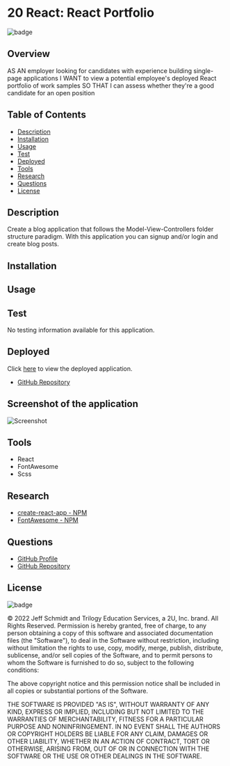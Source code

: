 # 20 React: React Portfolio

![badge](https://img.shields.io/badge/License-mit-blue)

## Overview

AS AN employer looking for candidates with experience building single-page applications
I WANT to view a potential employee's deployed React portfolio of work samples
SO THAT I can assess whether they're a good candidate for an open position

## Table of Contents

- [Description](#description)
- [Installation](#installation)
- [Usage](#usage)
- [Test](#test)
- [Deployed](#deployed)
- [Tools](#tools)
- [Research](#research)
- [Questions](#questions)
- [License](#license)

## Description

Create a blog application that follows the Model-View-Controllers folder structure paradigm. With this application you can signup and/or login and create blog posts.

## Installation


## Usage


## Test

No testing information available for this application.

## Deployed

Click [here](https://damp-hollows-72587.herokuapp.com/contact) to view the deployed application. 

- [GitHub Repository](https://github.com/Jeff-T-Schmidt/react-portfolio)

## Screenshot of the application

![Screenshot](https://user-images.githubusercontent.com/101135703/171913965-ea290ade-8bb0-4b55-b929-94de68a9d568.png)

## Tools

- React
- FontAwesome
- Scss

## Research

- [create-react-app - NPM](https://www.npmjs.com/package/create-react-app)
- [FontAwesome - NPM](https://www.npmjs.com/package/@fortawesome/react-fontawesome)

## Questions

- [GitHub Profile](https://github.com/Jeff-T-Schmidt)
- [GitHub Repository](https://github.com/Jeff-T-Schmidt/react-portfolio)

## License

![badge](https://img.shields.io/badge/License-mit-blue)

© 2022 Jeff Schmidt and Trilogy Education Services, a 2U, Inc. brand. All Rights Reserved. Permission is hereby
granted, free of charge, to any person obtaining a copy of this software and associated documentation files (the
"Software"), to deal in the Software without restriction, including without limitation the rights to use, copy, modify,
merge, publish, distribute, sublicense, and/or sell copies of the Software, and to permit persons to whom the Software
is furnished to do so, subject to the following conditions:

The above copyright notice and this permission notice shall be included in all copies or substantial portions of the
Software.

THE SOFTWARE IS PROVIDED "AS IS", WITHOUT WARRANTY OF ANY KIND, EXPRESS OR IMPLIED, INCLUDING BUT NOT LIMITED TO THE
WARRANTIES OF MERCHANTABILITY, FITNESS FOR A PARTICULAR PURPOSE AND NONINFRINGEMENT. IN NO EVENT SHALL THE AUTHORS OR
COPYRIGHT HOLDERS BE LIABLE FOR ANY CLAIM, DAMAGES OR OTHER LIABILITY, WHETHER IN AN ACTION OF CONTRACT, TORT OR
OTHERWISE, ARISING FROM, OUT OF OR IN CONNECTION WITH THE SOFTWARE OR THE USE OR OTHER DEALINGS IN THE SOFTWARE.